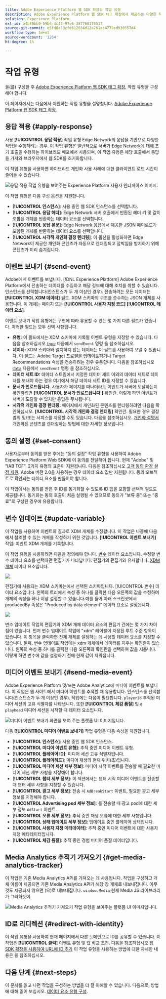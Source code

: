 ```yaml
---
title: Adobe Experience Platform 웹 SDK 확장의 작업 유형
description: Adobe Experience Platform 웹 SDK 태그 확장에서 제공하는 다양한 작업 유형에 대해 알아봅니다.
solution: Experience Platform
exl-id: a4bf0bb9-59b4-4c43-97e6-387768176517
source-git-commit: e5fd8a53cfd612034d12a761ac4779ed930557d4
workflow-type: tm+mt
source-wordcount: '1264'
ht-degree: 1%

---
```



# 작업 유형

을(를) 구성한 후 [Adobe Experience Platform 웹 SDK 태그 확장](web-sdk-extension-configuration.md), 작업 유형을 구성해야 합니다.

이 페이지에서는 다음에서 지원하는 작업 유형을 설명합니다. [Adobe Experience Platform 웹 SDK 태그 확장](web-sdk-extension-configuration.md).


## 응답 적용 {#apply-response}

사용 **[!UICONTROL 응답 적용]** 작업 유형 Edge Network의 응답을 기반으로 다양한 작업을 수행하려는 경우. 이 작업 유형은 일반적으로 서버가 Edge Network에 대해 초기 호출을 수행하는 하이브리드 배포에서 사용되며, 이 작업 유형은 해당 호출에서 응답을 가져와 브라우저에서 웹 SDK를 초기화합니다.

이 작업 유형을 사용하면 하이브리드 개인화 사용 사례에 대한 클라이언트 로드 시간이 줄어들 수 있습니다.

![응답 적용 작업 유형을 보여주는 Experience Platform 사용자 인터페이스 이미지.](assets/apply-response.png)

이 작업 유형은 다음 구성 옵션을 지원합니다.

* **[!UICONTROL 인스턴스]**: 사용 중인 웹 SDK 인스턴스를 선택합니다.
* **[!UICONTROL 응답 헤더]**: Edge Network 서버 호출에서 반환된 헤더 키 및 값이 포함된 개체를 반환하는 데이터 요소를 선택합니다.
* **[!UICONTROL 응답 본문]**: Edge Network 응답에서 제공한 JSON 페이로드가 포함된 개체를 반환하는 데이터 요소를 선택합니다.
* **[!UICONTROL 시각적 개인화 결정 렌더링]**: 이 옵션을 활성화하면 Edge Network이 제공한 개인화 콘텐츠가 자동으로 렌더링되고 깜박임을 방지하기 위해 콘텐츠가 미리 숨겨집니다.

## 이벤트 보내기 {#send-event}

Adobe에게 이벤트를 보냅니다. [!DNL Experience Platform] Adobe Experience Platform에서 전송하는 데이터를 수집하고 해당 정보에 대해 조치를 취할 수 있습니다. 인스턴스를 선택합니다(인스턴스가 두 개 이상인 경우). 전송하려는 모든 데이터는 **[!UICONTROL XDM 데이터]** 필드. XDM 스키마의 구조를 준수하는 JSON 개체를 사용합니다. 이 개체는 페이지 또는 **[!UICONTROL 사용자 지정 코드]** **[!UICONTROL 데이터 요소]**.

이벤트 보내기 작업 유형에는 구현에 따라 유용할 수 있는 몇 가지 다른 필드가 있습니다. 이러한 필드는 모두 선택 사항입니다.

* **유형:** 이 필드에서는 XDM 스키마에 기록될 이벤트 유형을 지정할 수 있습니다. 다음을 참조하십시오 [`type`](/help/web-sdk/commands/sendevent/type.md) 다음에서 `sendEvent` 명령 을 참조하십시오.
* **데이터:** XDM 스키마와 일치하지 않는 데이터는 이 필드를 사용하여 보낼 수 있습니다. 이 필드는 Adobe Target 프로필을 업데이트하거나 Target Recommendations 속성을 전송하려는 경우 유용합니다. 다음을 참조하십시오 [`data`](/help/web-sdk/commands/sendevent/data.md) 다음에서 `sendEvent` 명령 을 참조하십시오.<!--- **Merge ID:** If you would like to specify a merge ID for your event, you can do so in this field. Please note that the solutions downstream are not able to merge your event data at this time. -->
* **데이터 세트 ID:** 데이터 스트림에서 지정한 데이터 세트 이외의 데이터 세트로 데이터를 보내야 하는 경우 여기에서 해당 데이터 세트 ID를 지정할 수 있습니다.
* **문서가 언로드됩니다.** 사용자가 페이지를 떠나더라도 이벤트가 서버에 도달하는지 확인하려면 **[!UICONTROL 문서가 언로드됩니다.]** 확인란. 이렇게 하면 이벤트가 서버에 도달할 수 있지만 응답은 무시됩니다.
* **시각적 개인화 결정 렌더링:** 페이지에서 개인화된 콘텐츠를 렌더링하려면 다음을 확인하십시오. **[!UICONTROL 시각적 개인화 결정 렌더링]** 확인란. 필요한 경우 결정 범위 및/또는 서피스를 지정할 수도 있습니다. 다음을 참조하십시오. [개인화 설명서](/help/web-sdk/personalization/rendering-personalization-content.md#automatically-rendering-content) 개인화된 콘텐츠를 렌더링하는 방법에 대한 자세한 정보입니다.

## 동의 설정 {#set-consent}

사용자로부터 동의를 받은 후에는 &quot;동의 설정&quot; 작업 유형을 사용하여 Adobe Experience Platform Web SDK에 이 동의를 전달해야 합니다. 현재 &quot;Adobe&quot; 및 &quot;IAB TCF&quot;, 2가지 유형의 표준이 지원됩니다. 다음을 참조하십시오 [고객 동의 환경 설정 지원](/help/web-sdk/consent/supporting-consent.md). Adobe 버전 2.0을 사용하는 경우 데이터 요소 값만 지원됩니다. 동의 오브젝트로 확인되는 데이터 요소를 만들어야 합니다.

이 작업에서는 동의를 받은 후 ID를 동기화할 수 있도록 ID 맵을 포함할 선택적 필드도 제공됩니다. 동기화는 동의 호출이 처음 실행될 수 있으므로 동의가 &quot;보류 중&quot; 또는 &quot;종료&quot;로 구성된 경우에 유용합니다.

## 변수 업데이트 {#update-variable}

이 작업을 사용하여 이벤트의 결과로 XDM 개체를 수정합니다. 이 작업은 나중에 다음에서 참조할 수 있는 개체를 작성하기 위한 것입니다. **[!UICONTROL 이벤트 보내기]** 작업: 이벤트 XDM 개체를 기록합니다.

이 작업 유형을 사용하려면 다음을 정의해야 합니다. [변수](data-element-types.md#variable) 데이터 요소입니다. 수정할 변수 데이터 요소를 선택하면 편집기가 나타납니다. 편집기의 편집기와 유사합니다. [XDM 개체](data-element-types.md#xdm-object) 데이터 요소입니다.

![](assets/update-variable.png)

편집기에 사용되는 XDM 스키마는에서 선택된 스키마입니다. [!UICONTROL 변수] 데이터 요소입니다. 왼쪽의 트리에서 속성 중 하나를 클릭한 다음 오른쪽의 값을 수정하여 개체의 속성을 하나 이상 설정할 수 있습니다.예를 들어 아래 스크린샷에서 producedBy 속성은 &quot;Produced by data element&quot; 데이터 요소로 설정됩니다.

![](assets/update-variable-set-property.png)

변수 업데이트 작업의 편집기와 XDM 개체 데이터 요소의 편집기 간에는 몇 가지 차이점이 있습니다. 먼저 변수 업데이트 작업에 &quot;xdm&quot; 레이블이 지정된 루트 수준 항목이 있습니다. 이 항목을 클릭하면 전체 개체를 설정하는 데 사용할 데이터 요소를 지정할 수 있습니다. 둘째, 변수 업데이트 작업에는 xdm 개체에서 데이터를 지우는 확인란이 있습니다. 왼쪽의 속성 중 하나를 클릭한 다음 오른쪽의 확인란을 선택하여 값을 지웁니다. 이렇게 하면 변수에 값을 설정하기 전에 현재 값이 지워집니다.

## 미디어 이벤트 보내기 {#send-media-event}

Adobe Experience Platform 및/또는 Adobe Analytics에 미디어 이벤트를 보냅니다. 이 작업은 웹 사이트에서 미디어 이벤트를 추적할 때 유용합니다. 인스턴스를 선택합니다(인스턴스가 두 개 이상인 경우). 작업에는 다음이 필요합니다. `playerId` 추적된 미디어 세션의 고유 식별자를 나타냅니다. 또한 **[!UICONTROL 체감 품질]** 및 a `playhead` 미디어 세션을 시작할 때 데이터 요소입니다.

![미디어 이벤트 보내기 화면을 보여 주는 플랫폼 UI 이미지입니다.](assets/send-media-event.png)

다음 **[!UICONTROL 미디어 이벤트 보내기]** 작업 유형은 다음 속성을 지원합니다.

* **[!UICONTROL 인스턴스]**: 사용 중인 웹 SDK 인스턴스.
* **[!UICONTROL 미디어 이벤트 유형]**: 추적 중인 미디어 이벤트 유형.
* **[!UICONTROL 플레이어 ID]**: 미디어 세션 고유 식별자입니다.
* **[!UICONTROL 플레이헤드]**: 미디어 재생의 현재 위치(초)입니다.
* **[!UICONTROL 미디어 세션 세부 정보]**: 미디어 시작 이벤트를 전송할 때 필요한 미디어 세션 세부 사항을 지정해야 합니다.
* **[!UICONTROL 챕터 세부 정보]**: 이 섹션에서는 챕터 시작 미디어 이벤트를 전송할 때 챕터 세부 사항을 지정할 수 있습니다.
* **[!UICONTROL 광고 세부 정보]**: 전송 시 `AdBreakStart` 이벤트, 필요한 광고 세부 정보를 지정해야 합니다.
* **[!UICONTROL Advertising pod 세부 정보]**: 를 전송할 때 광고 pod에 대한 세부 정보 `AdStart` 이벤트.
* **[!UICONTROL 오류 세부 정보]**: 추적 중인 재생 오류에 대한 세부 사항입니다.
* **[!UICONTROL 상태 업데이트 세부 정보]**: 업데이트 중인 플레이어 상태입니다.
* **[!UICONTROL 사용자 지정 메타데이터]**: 추적 중인 미디어 이벤트에 대한 사용자 지정 메타데이터입니다.
* **[!UICONTROL 체감 품질]**: 추적 중인 경험 미디어 품질 데이터입니다.

## Media Analytics 추적기 가져오기 {#get-media-analytics-tracker}

이 작업은 기존 Media Analytics API를 가져오는 데 사용됩니다. 작업을 구성하고 개체 이름이 제공되면 기존 Media Analytics API가 해당 창 개체로 내보내집니다. 아무 것도 제공되지 않으면 (으)로 내보내집니다. `window.Media` 현재 Media JS 라이브러리가 그러하듯이.

![Media Analytics 추적기 가져오기 작업 유형을 보여주는 플랫폼 UI 이미지입니다.](assets/get-media-analytics-tracker.png)

## ID로 리디렉션 {#redirect-with-identity}

이 작업 유형을 사용하여 현재 페이지에서 다른 도메인으로 ID를 공유할 수 있습니다. 이 작업은 **[!UICONTROL 클릭]** 이벤트 유형 및 값 비교 조건. 다음을 참조하십시오 [웹 SDK 확장을 사용하여 URL에 ID 추가](../../../../web-sdk/commands/appendidentitytourl.md#extension) 이 작업 유형을 사용하는 방법에 대한 자세한 내용은 을 참조하십시오.

## 다음 단계 {#next-steps}

이 문서를 읽고 나면 작업을 구성하는 방법을 더 잘 이해할 수 있습니다. 다음으로, 방법에 대해 읽어 보십시오. [데이터 요소 유형 구성](data-element-types.md).
